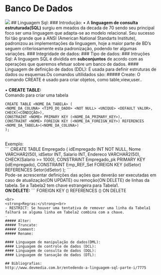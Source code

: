 # Banco De Dados
<img src="http://images.franchiseherald.com/data/images/full/6120/oracle-logo.png"/>
## Linguagem Sql:
### Introdução:
• A <strong>linguagem de consulta estruturada(SQL)</strong> surgiu em meados da decada de 70 sendo seu principal foco ser uma  linguagem que adapta-se ao modelo relacional. Seu sucesso foi tão grande que a ANSI (American National Standarts Institute),  padronizou as implementações da linguagem, hoje a maior parte de BD’s seguem criteriosamente esta padronização, podendo ter algumas variações.
### Integridade de dados:
### Tipo de dados:
### Intruções Sql:
A linguagem SQL é dividida em <STRONG>subconjuntos</STRONG> de acordo com as operações que queremos efetuar sobre um banco de dados.
#### Linguagem de definição de dados (DDL):
É usada para definir estruturas de dados ou esquemas.Os comandos ultilidados são:
##### Create:
O comando CREATE é usado para criar objetos, como table,view,user..<br><br>
• <strong>CREATE TABLE:</strong><br>
Comando para criar uma tabela

```
CREATE TABLE <NOME_DA_TABELA> (
<NOME_DA_COLUNA> <TIPO_DO_DADO> <NOT NULL> <UNIQUE> <DEFAULT VALOR>,
CHECK(<CONDIÇÃO>),
CONSTRAINT <NOME> PRIMARY KEY (<NOME_DA_PRIMARY_KEY>),
CONSTRAINT <NOME> FOREIGN KEY (<NOME_DA_FOREIGN_KEY>) REFERENCES <NOME_DA_TABELA>(<NOME_DA_COLUNA>)
);
```
<br>
Exemplo:
<br>
```
CREATE TABLE Empregado (
idEmpregado INT NOT NULL,
Nome VARCHAR2(50),
idSetor INT,
Salario INT,
Endereco VARCHAR2(50),
CHECK(Salario >= 1000),
CONSTRAINT Empregado_pk PRIMARY KEY (idEmpregado),
CONSTRAINT Emp_REF_Set FOREIGN KEY (idSetor) REFERENCES Setor(idSetor)
);
```
<br>
Pode-se acrescentar definições das ações que deverão ser executadas em caso de atualização(ON UPDATE)
ou remoção(ON DELETE) de linhas da tabela. Se a Tabela2 tem chave estrangeira para Tabela1. 
<br>
<strong>ON DELETE:</STRONG>
```
FOREIGN KEY (<NOME_DA_COLUNA>) REFERENCES <NOME_DA_TABELA>(<NOME_DA_COLUNA>) ON DELETE <NOME_DA_REGRA> 

```
<br>
<strong>Regras:</strong><br>
- RESTRICT: Se houver uma tentativa de remover uma linha da Tabela1 falhará se alguma linha em Tabela2 combina com a chave.
- 
##### Alter:  
##### Truncate: 
##### Comment: 
##### Rename: 

#### Linguagem de manipulação de dados(DML):
#### Linguagem de controle de dados (DCL):
#### Linguagem de consulta de dados (DQL):
#### Linguagem de tansação de dados (DTL):

## Bibliografias:
http://www.devmedia.com.br/entedendo-a-linguagem-sql-parte-i/7775
